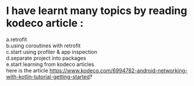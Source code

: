 # I have learnt many topics by reading kodeco article :<br>
a.retrofit<br>
b.using coroutines with retrofit<br>
c.start using profiler & app inspection<br>
d.separate project into packages<br>
e.start learning from kodeco articles<br>
here is the article https://www.kodeco.com/6994782-android-networking-with-kotlin-tutorial-getting-started?
